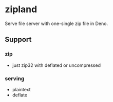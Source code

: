 # zipland

Serve file server with one-single zip file in Deno.

## Support

### zip

- just zip32 with deflated or uncompressed

### serving

- plaintext
- deflate
